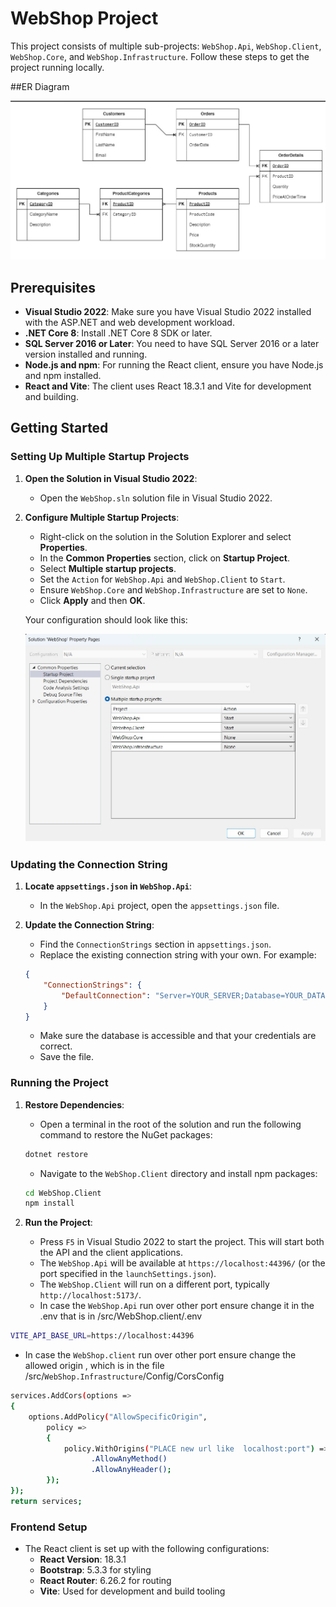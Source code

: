 # WebShop Project

This project consists of multiple sub-projects: `WebShop.Api`, `WebShop.Client`, `WebShop.Core`, and `WebShop.Infrastructure`. Follow these steps to get the project running locally.


##ER Diagram

![ER Diagram](./database/ER.jpg)

## Prerequisites

- **Visual Studio 2022**: Make sure you have Visual Studio 2022 installed with the ASP.NET and web development workload.
- **.NET Core 8**: Install .NET Core 8 SDK or later.
- **SQL Server 2016 or Later**: You need to have SQL Server 2016 or a later version installed and running.
- **Node.js and npm**: For running the React client, ensure you have Node.js and npm installed.
- **React and Vite**: The client uses React 18.3.1 and Vite for development and building.

## Getting Started

### Setting Up Multiple Startup Projects

1. **Open the Solution in Visual Studio 2022**:
    - Open the `WebShop.sln` solution file in Visual Studio 2022.

2. **Configure Multiple Startup Projects**:
    - Right-click on the solution in the Solution Explorer and select **Properties**.
    - In the **Common Properties** section, click on **Startup Project**.
    - Select **Multiple startup projects**.
    - Set the `Action` for `WebShop.Api` and `WebShop.Client` to `Start`.
    - Ensure `WebShop.Core` and `WebShop.Infrastructure` are set to `None`.
    - Click **Apply** and then **OK**.

   Your configuration should look like this:

   ![Multiple Startup Projects](./configstartup.jpg) 
### Updating the Connection String

1. **Locate `appsettings.json` in `WebShop.Api`**:
    - In the `WebShop.Api` project, open the `appsettings.json` file.

2. **Update the Connection String**:
    - Find the `ConnectionStrings` section in `appsettings.json`.
    - Replace the existing connection string with your own. For example:
    ```json
    {
        "ConnectionStrings": {
            "DefaultConnection": "Server=YOUR_SERVER;Database=YOUR_DATABASE;User Id=YOUR_USER;Password=YOUR_PASSWORD;"
        }
    }
    ```
    - Make sure the database is accessible and that your credentials are correct.
    - Save the file.

### Running the Project

1. **Restore Dependencies**:
    - Open a terminal in the root of the solution and run the following command to restore the NuGet packages:
    ```bash
    dotnet restore
    ```
    - Navigate to the `WebShop.Client` directory and install npm packages:
    ```bash
    cd WebShop.Client
    npm install
    ```

2. **Run the Project**:
    - Press `F5` in Visual Studio 2022 to start the project. This will start both the API and the client applications.
    - The `WebShop.Api` will be available at `https://localhost:44396/` (or the port specified in the `launchSettings.json`).
    - The `WebShop.Client` will run on a different port, typically `http://localhost:5173/`.
    - In case the `WebShop.Api` run over other port ensure change it in the .env that is in /src/WebShop.client/.env
 ```bash
VITE_API_BASE_URL=https://localhost:44396
   ```
 - In case the `WebShop.client` run over other port ensure change the allowed origin , which is in the file /src/`WebShop.Infrastructure`/Config/CorsConfig
 ```bash
 services.AddCors(options =>
 {
     options.AddPolicy("AllowSpecificOrigin",
         policy =>
         {
             policy.WithOrigins("PLACE new url like  localhost:port") =>policy.WithOrigins("http://localhost:5173")  // Add the origin you want to allow
                   .AllowAnyMethod()
                   .AllowAnyHeader();
         });
 });
 return services;
   ```

### Frontend Setup

- The React client is set up with the following configurations:
    - **React Version**: 18.3.1
    - **Bootstrap**: 5.3.3 for styling
    - **React Router**: 6.26.2 for routing
    - **Vite**: Used for development and build tooling

